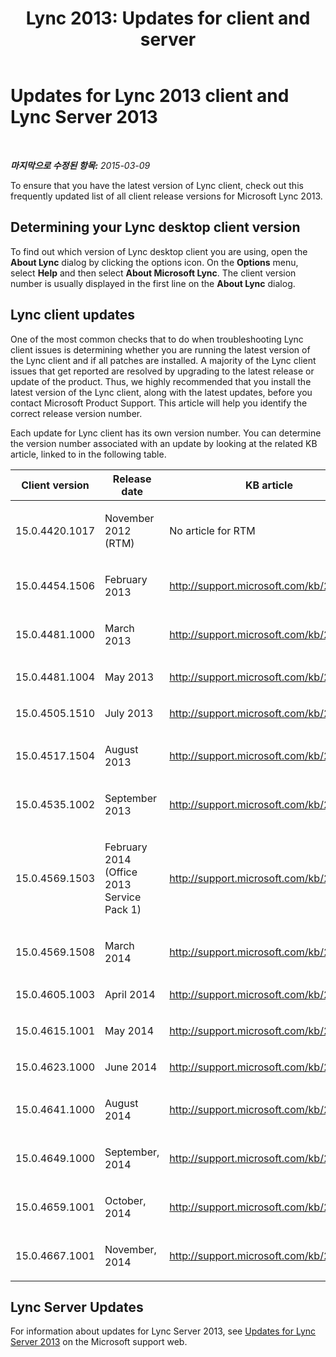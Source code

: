 ﻿---
title: 'Lync 2013: Updates for client and server'
TOCTitle: Updates for Lync
ms:assetid: c4341430-7c0b-4119-aa08-91791e95d8c2
ms:mtpsurl: https://technet.microsoft.com/ko-kr/library/Dn798863(v=OCS.15)
ms:contentKeyID: 62775888
ms.date: 08/10/2015
mtps_version: v=OCS.15
ms.translationtype: HT
---

# Updates for Lync 2013 client and Lync Server 2013

 

_**마지막으로 수정된 항목:** 2015-03-09_

To ensure that you have the latest version of Lync client, check out this frequently updated list of all client release versions for Microsoft Lync 2013.

## Determining your Lync desktop client version

To find out which version of Lync desktop client you are using, open the **About Lync** dialog by clicking the options icon. On the **Options** menu, select **Help** and then select **About Microsoft Lync**. The client version number is usually displayed in the first line on the **About Lync** dialog.

## Lync client updates

One of the most common checks that to do when troubleshooting Lync client issues is determining whether you are running the latest version of the Lync client and if all patches are installed. A majority of the Lync client issues that get reported are resolved by upgrading to the latest release or update of the product. Thus, we highly recommended that you install the latest version of the Lync client, along with the latest updates, before you contact Microsoft Product Support. This article will help you identify the correct release version number.

Each update for Lync client has its own version number. You can determine the version number associated with an update by looking at the related KB article, linked to in the following table.


<table>
<colgroup>
<col style="width: 33%" />
<col style="width: 33%" />
<col style="width: 33%" />
</colgroup>
<thead>
<tr class="header">
<th>Client version</th>
<th>Release date</th>
<th>KB article</th>
</tr>
</thead>
<tbody>
<tr class="odd">
<td><p>15.0.4420.1017</p></td>
<td><p>November 2012 (RTM)</p></td>
<td><p>No article for RTM</p></td>
</tr>
<tr class="even">
<td><p>15.0.4454.1506</p></td>
<td><p>February 2013</p></td>
<td><p><a href="http://go.microsoft.com/fwlink/p/?linkid=3052%26kbid=2812461">http://support.microsoft.com/kb/2812461</a></p></td>
</tr>
<tr class="odd">
<td><p>15.0.4481.1000</p></td>
<td><p>March 2013</p></td>
<td><p><a href="http://go.microsoft.com/fwlink/p/?linkid=3052%26kbid=2760556">http://support.microsoft.com/kb/2760556</a></p></td>
</tr>
<tr class="even">
<td><p>15.0.4481.1004</p></td>
<td><p>May 2013</p></td>
<td><p><a href="http://go.microsoft.com/fwlink/p/?linkid=3052%26kbid=2768004">http://support.microsoft.com/kb/2768004</a></p></td>
</tr>
<tr class="odd">
<td><p>15.0.4505.1510</p></td>
<td><p>July 2013</p></td>
<td><p><a href="http://go.microsoft.com/fwlink/p/?linkid=3052%26kbid=2817465">http://support.microsoft.com/kb/2817465</a></p></td>
</tr>
<tr class="even">
<td><p>15.0.4517.1504</p></td>
<td><p>August 2013</p></td>
<td><p><a href="http://go.microsoft.com/fwlink/p/?linkid=3052%26kbid=2817621">http://support.microsoft.com/kb/2817621</a></p></td>
</tr>
<tr class="odd">
<td><p>15.0.4535.1002</p></td>
<td><p>September 2013</p></td>
<td><p><a href="http://go.microsoft.com/fwlink/p/?linkid=3052%26kbid=2825630">http://support.microsoft.com/kb/2825630</a></p></td>
</tr>
<tr class="even">
<td><p>15.0.4569.1503</p></td>
<td><p>February 2014 (Office 2013 Service Pack 1)</p></td>
<td><p><a href="http://go.microsoft.com/fwlink/p/?linkid=3052%26kbid=2817430">http://support.microsoft.com/kb/2817430</a></p></td>
</tr>
<tr class="odd">
<td><p>15.0.4569.1508</p></td>
<td><p>March 2014</p></td>
<td><p><a href="http://go.microsoft.com/fwlink/p/?linkid=3052%26kbid=2863908">http://support.microsoft.com/kb/2863908</a></p></td>
</tr>
<tr class="even">
<td><p>15.0.4605.1003</p></td>
<td><p>April 2014</p></td>
<td><p><a href="http://go.microsoft.com/fwlink/p/?linkid=3052%26kbid=2880474">http://support.microsoft.com/kb/2880474</a></p></td>
</tr>
<tr class="odd">
<td><p>15.0.4615.1001</p></td>
<td><p>May 2014</p></td>
<td><p><a href="http://go.microsoft.com/fwlink/p/?linkid=3052%26kbid=2880980">http://support.microsoft.com/kb/2880980</a></p></td>
</tr>
<tr class="even">
<td><p>15.0.4623.1000</p></td>
<td><p>June 2014</p></td>
<td><p><a href="http://go.microsoft.com/fwlink/p/?linkid=3052%26kbid=2850074">http://support.microsoft.com/kb/2850074</a></p></td>
</tr>
<tr class="odd">
<td><p>15.0.4641.1000</p></td>
<td><p>August 2014</p></td>
<td><p><a href="http://go.microsoft.com/fwlink/p/?linkid=3052%26kbid=2881070">http://support.microsoft.com/kb/2881070</a></p></td>
</tr>
<tr class="even">
<td><p>15.0.4649.1000</p></td>
<td><p>September, 2014</p></td>
<td><p><a href="http://go.microsoft.com/fwlink/p/?linkid=3052%26kbid=2889860">http://support.microsoft.com/kb/2889860</a></p></td>
</tr>
<tr class="odd">
<td><p>15.0.4659.1001</p></td>
<td><p>October, 2014</p></td>
<td><p><a href="http://go.microsoft.com/fwlink/p/?linkid=3052%26kbid=2889929">http://support.microsoft.com/kb/2889929</a></p></td>
</tr>
<tr class="even">
<td><p>15.0.4667.1001</p></td>
<td><p>November, 2014</p></td>
<td><p><a href="http://go.microsoft.com/fwlink/p/?linkid=3052%26kbid=2899507">http://support.microsoft.com/kb/2899507</a></p></td>
</tr>
</tbody>
</table>


## Lync Server Updates

For information about updates for Lync Server 2013, see [Updates for Lync Server 2013](http://go.microsoft.com/fwlink/p/?linkid=3052%26kbid=2809243) on the Microsoft support web.

